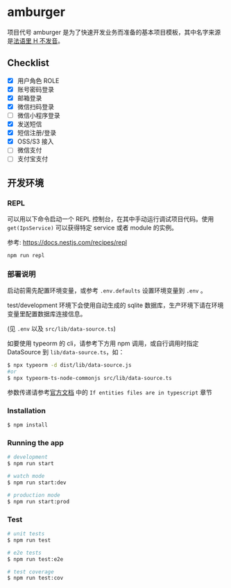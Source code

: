 # amburger

项目代号 amburger
是为了快速开发业务而准备的基本项目模板，其中名字来源是[法语里 H 不发音](https://www.bilibili.com/video/BV1ma4y1a7iF)。

## Checklist

- [x] 用户角色 ROLE
- [x] 账号密码登录
- [x] 邮箱登录
- [x] 微信扫码登录
- [ ] 微信小程序登录
- [x] 发送短信
- [x] 短信注册/登录
- [x] OSS/S3 接入
- [ ] 微信支付
- [ ] 支付宝支付

## 开发环境

### REPL

可以用以下命令启动一个 REPL 控制台，在其中手动运行调试项目代码。使用 `get(IpsService)` 可以获得特定 service 或者 module
的实例。

参考: https://docs.nestjs.com/recipes/repl

```
npm run repl
```

### 部署说明

启动前需先配置环境变量，或参考 `.env.defaults` 设置环境变量到 `.env` 。

test/development 环境下会使用自动生成的 sqlite 数据库，生产环境下请在环境变量里配置数据库连接信息。

(见 `.env` 以及 `src/lib/data-source.ts`)

如要使用 typeorm 的 cli，请参考下方用 npm 调用，或自行调用时指定 DataSource 到 `lib/data-source.ts`，如：

```bash
$ npx typeorm -d dist/lib/data-source.js
#or
$ npx typeorm-ts-node-commonjs src/lib/data-source.ts
```

参数传递请参考[官方文档](https://orkhan.gitbook.io/typeorm/docs/using-cli#if-entities-files-are-in-typescript)
中的 `If entities files are in typescript` 章节

### Installation

```bash
$ npm install
```

### Running the app

```bash
# development
$ npm run start

# watch mode
$ npm run start:dev

# production mode
$ npm run start:prod
```

### Test

```bash
# unit tests
$ npm run test

# e2e tests
$ npm run test:e2e

# test coverage
$ npm run test:cov
```

